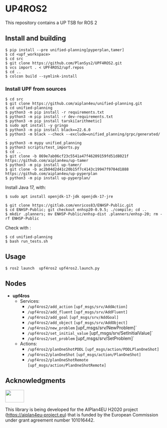 # UP4ROS2

This repository contains a UP TSB for ROS 2

## Install and building

```
$ pip install --pre unified-planning[pyperplan,tamer]
$ cd <upf_workspace>
$ cd src
$ git clone https://github.com/PlanSys2/UPF4ROS2.git
$ vcs import . < UPF4ROS2/upf.repos
$ cd ..
$ colcon build --symlink-install
```

### Install UPF from sources
```
$ cd src
$ git clone https://github.com/aiplan4eu/unified-planning.git
$ cd unified-planning
$ python3 -m pip install -r requirements.txt
$ python3 -m pip install -r dev-requirements.txt
$ python3 -m pip install tarski[arithmetic]
$ sudo apt install -y gringo
$ python3 -m pip install black==22.6.0
$ python3 -m black --check --exclude=unified_planning/grpc/generated/ .
$ python3 -m mypy unified_planning
$ python3 scripts/test_imports.py
$ cd ..
$ git clone -b 869e7ab06cf23c5541a47f46209159fd51d8021f https://github.com/aiplan4eu/up-tamer
$ python3 -m pip install up-tamer/
$ git clone -b ac2b04d2d41c20b15f7c4143c19947f9704d1888 https://github.com/aiplan4eu/up-pyperplan
$ python3 -m pip install up-pyperplan/
```

Install Java 17, with:

```
$ sudo apt install openjdk-17-jdk openjdk-17-jre
```

```
$ git clone https://gitlab.com/enricos83/ENHSP-Public.git
$ cd ENHSP-Public; git checkout enhsp20-0.9.5; ./compile; cd ..
$ mkdir .planners; mv ENHSP-Public/enhsp-dist .planners/enhsp-20; rm -rf ENHSP-Public
```

Check with :

```
$ cd unified-planning
$ bash run_tests.sh
```


## Usage

`$ ros2 launch  upf4ros2 upf4ros2.launch.py`

## Nodes

* **upf4ros**
  * Services:
    * `/upf4ros2/add_action` `[upf_msgs/srv/AddAction]` 
    * `/upf4ros2/add_fluent` `[upf_msgs/srv/AddFluent]` 
    * `/upf4ros2/add_goal` `[upf_msgs/srv/AddGoal]` 
    * `/upf4ros2/add_object` `[upf_msgs/srv/AddObject]` 
    * `/upf4ros2/new_problem` [upf_msgs/srv/NewProblem]` 
    * `/upf4ros2/set_initial_value` [upf_msgs/srv/SetInitialValue]` 
    * `/upf4ros2/set_problem` [upf_msgs/srv/SetProblem]`
  * Actions:
    * `/upf4ros2/planOneShotPDDL` `[upf_msgs/action/PDDLPlanOneShot]` 
    * `/upf4ros2/planOneShot` `[upf_msgs/action/PlanOneShot]` 
    * `/upf4ros2/planOneShotRemote` `[upf_msgs/action/PlanOneShotRemote]` 

## Acknowledgments

<img src="https://www.aiplan4eu-project.eu/wp-content/uploads/2021/07/euflag.png" width="60" height="40">

This library is being developed for the AIPlan4EU H2020 project (https://aiplan4eu-project.eu) that is funded by the European Commission under grant agreement number 101016442.
